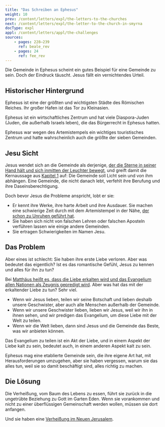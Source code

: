 ```yaml
---
title: "Das Schreiben an Ephesus"
weight: 10
prev: /content/letters/expl/the-letters-to-the-churches
next: /content/letters/expl/the-letter-to-the-church-in-smyrna
docType: expl
appl: /content/letters/appl/the-challenges
sources: 
    - pages: 228–239
      ref: beale_rev
    - pages: 24
      ref: fee_rev
---
```


Die Gemeinde in Ephesus scheint ein gutes Beispiel für eine Gemeinde zu sein. Doch der Eindruck täuscht. Jesus fällt ein vernichtendes Urteil.

## Historischer Hintergrund

<a name="6e49"></a>
Ephesus ist eine der größten und wichtigsten Städte des Römischen Reiches. Ihr großer Hafen ist das Tor zu Kleinasien.

Ephesus ist ein wirtschaftliches Zentrum und hat viele Diaspora-Juden (Juden, die außerhalb Israels leben), die das Bürgerrecht in Ephesus hatten.

Ephesus war wegen des Artemistempels ein wichtiges touristisches Zentrum und hatte wahrscheinlich auch die größte der sieben Gemeinden.

## Jesu Sicht

<a name="adc4"></a>
Jesus wendet sich an die Gemeinde als derjenige, [der die Sterne in seiner Hand hält und sich inmitten der Leuchter bewegt](https://www.bibleserver.com/SLT/Offenbarung2%2C1), und greift damit die Kernaussage aus [Kapitel 1](https://www.bibleserver.com/SLT/Offenbarung1%2C20) auf: Die Gemeinde soll Licht sein und von ihm abhängen. Eine Gemeinde, die nicht danach lebt, verfehlt ihre Berufung und ihre Daseinsberechtigung.

Doch bevor Jesus die Probleme anspricht, lobt er sie:

- Er kennt ihre Werke, ihre harte Arbeit und ihre Ausdauer. Sie machen eine schwierige Zeit durch mit dem Artemistempel in der Nähe, [der schon zu Unruhen geführt hat](https://www.bibleserver.com/SLT/Apostelgeschichte19%2C23-41).
- Sie haben sich nicht von falschen Lehren oder falschen Aposteln verführen lassen wie einige andere Gemeinden.
- Sie ertragen Schwierigkeiten im Namen Jesu.

## Das Problem

<a name="6de6"></a>
Aber eines ist schlecht: Sie haben ihre erste Liebe verloren. Aber was bedeutet das eigentlich? Ist es das romantische Gefühl, Jesus zu kennen und alles für ihn zu tun?

Bei [Matthäus heißt es, dass die Liebe erkalten wird und das Evangelium allen Nationen als Zeugnis gepredigt wird](https://www.bibleserver.com/SLT/Matth%C3%A4us24%2C12-14). Aber was hat das mit der erkaltender Liebe zu tun? Sehr viel.

- Wenn wir Jesus lieben, teilen wir seine Botschaft und lieben deshalb unsere Geschwister, aber auch alle Menschen außerhalb der Gemeinde.
- Wenn wir unsere Geschwister lieben, lieben wir Jesus, weil wir ihn in ihnen sehen, und wir predigen das Evangelium, um diese Liebe mit der Welt zu teilen.
- Wenn wir die Welt lieben, dann sind Jesus und die Gemeinde das Beste, was wir anbieten können.

Das Evangelium zu teilen ist ein Akt der Liebe, und in einem Aspekt der Liebe kalt zu sein, bedeutet auch, in einem anderen Aspekt kalt zu sein.

Ephesus mag eine etablierte Gemeinde sein, die ihre eigene Art hat, mit Herausforderungen umzugehen, aber sie haben vergessen, warum sie das alles tun, weil sie so damit beschäftigt sind, alles richtig zu machen.

## Die Lösung

<a name="cb84"></a>
Die Verheißung, vom Baum des Lebens zu essen, führt sie zurück in die ungetrübte Beziehung zu Gott im Garten Eden. Wenn sie vorankommen und nicht zu einer überflüssigen Gemeinschaft werden wollen, müssen sie dort anfangen.

Und sie haben eine [Verheißung im Neuen Jerusalem](https://www.bibleserver.com/SLT/Offenbarung22%2C1-5).
